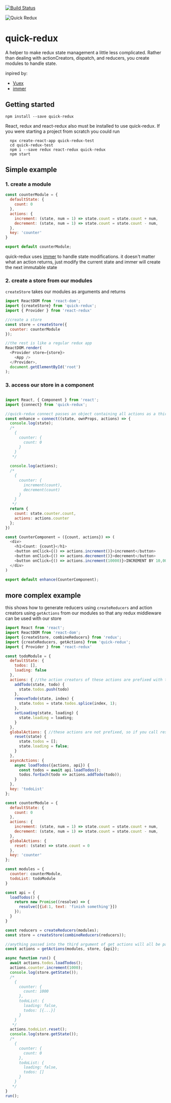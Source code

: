 [![Build Status](https://travis-ci.org/jeffreyyoung/quick-redux.svg?branch=master)](https://travis-ci.org/jeffreyyoung/quick-redux)

![Quick Redux](/jeffreyyoung/quick-redux/master/examples/icon.png "quick redux")

# quick-redux

A helper to make redux state management a little less complicated. Rather than dealing with actionCreators, dispatch, and reducers, you create modules to handle state.

inpired by: 
* [Vuex](http://vuex.vuejs.org/en/intro.html)
* [immer](https://github.com/mweststrate/immer)

## Getting started

`npm install --save quick-redux`

React, redux and react-redux also must be installed to use quick-redux. If you were starting a project from scratch you could run

```
  npx create-react-app quick-redux-test
  cd quick-redux-test
  npm i --save redux react-redux quick-redux
  npm start
```

## Simple example

### 1. create a module

```javascript
const counterModule = {
  defaultState: {
    count: 0
  },
  actions: {
    increment: (state, num = 1) => state.count = state.count + num,
    decrement: (state, num = 1) => state.count = state.count - num,
  },
  key: 'counter'
}

export default counterModule;
```

quick-redux uses [immer](https://github.com/mweststrate/immer) to handle state modifications.  it doesn't matter what an action returns, just modify the current state and immer will create the next immutable state

### 2. create a store from our modules

`createStore` takes our modules as arguments and returns 

```javascript
import ReactDOM from 'react-dom';
import {createStore} from 'quick-redux';
import { Provider } from 'react-redux'

//create a store
const store = createStore({
  counter: counterModule
});

//the rest is like a regular redux app
ReactDOM.render(
  <Provider store={store}>
    <App />
  </Provider>,
  document.getElementById('root')
);
```

### 3. access our store in a component

```javascript

import React, { Component } from 'react';
import {connect} from 'quick-redux';

//quick-redux connect passes an object containing all actions as a third argument to connect
const enhance = connect((state, ownProps, actions) => {
  console.log(state);
  /*
    {
      counter: {
        count: 0
      }
    }
   */
  
  console.log(actions);
  /*
    {
      counter: {
        increment(count),
        decrement(count)
      }
    }
   */
  return {
    count: state.counter.count,
    actions: actions.counter
  };
})

const CounterComponent = ({count, actions}) => (
  <div>
    <h1>Count: {count}</h1>
    <button onClick={() => actions.increment()}>increment</button>
    <button onClick={() => actions.decrement()}>decrement</button>
    <button onClick={() => actions.increment(10000)}>INCREMENT BY 10,000!!!111!!!1</button>
  </div>
)

export default enhance(CounterComponent);
```


## more complex example
this shows how to generate reducers using `createReducers` and action creators using `getActions` from our modules so that any redux middleware can be used with our store
```javascript
import React from 'react';
import ReactDOM from 'react-dom';
import {createStore, combineReducers} from 'redux';
import {createReducers, getActions} from 'quick-redux';
import { Provider } from 'react-redux'

const todoModule = {
  defaultState: {
    todos: [],
    loading: false
  },
  actions: { //the action creators of these actions are prefixed with the module key, so they are scoped to the todoModule
    addTodo(state, todo) {
      state.todos.push(todo)
    },
    removeTodo(state, index) {
      state.todos = state.todos.splice(index, 1);
    },
    setLoading(state, loading) {
      state.loading = loading;
    }
  },
  globalActions: { //these actions are not prefixed, so if you call reset on any module, this action handler will be run
    reset(state) {
      state.todos = [];
      state.loading = false;
    }
  },
  asyncActions: {
    async loadTodos({actions, api}) {
      const todos = await api.loadTodos();
      todos.forEach(todo => actions.addTodo(todo));
    }
  },
  key: 'todoList'
};

const counterModule = {
  defaultState: {
    count: 0
  },
  actions: {
    increment: (state, num = 1) => state.count = state.count + num,
    decrement: (state, num = 1) => state.count = state.count - num,
  },
  globalActions: {
    reset: (state) => state.count = 0
  },
  key: 'counter'
};

const modules = {
  counter: counterModule,
  todoList: todoModule
}

const api = {
  loadTodos() {
    return new Promise((resolve) => {
      resolve([{id:1, text: 'finish something'}])
    });
  }
}

const reducers = createReducers(modules);
const store = createStore(combineReducers(reducers));

//anything passed into the third argument of get actions will all be passed into asyncAction handlers on any module
const actions = getActions(modules, store, {api});

async function run() {
  await actions.todos.loadTodos();
  actions.counter.increment(1000);
  console.log(store.getState());
  /*
    {
      counter: {
        count: 1000
      },
      todoList: {
        loading: false,
        todos: [{...}]
      }
    }
   */
  actions.todoList.reset();
  console.log(store.getState());
  /*
    {
      counter: {
        count: 0
      },
      todoList: {
        loading: false,
        todos: []
      }
    }
   */
}
run();

```



